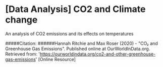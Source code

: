 # [Data Analysis] CO2 and Climate change
An analysis of CO2 emissions and its effects on temperatures



#####Citation:
######Hannah Ritchie and Max Roser (2020) - "CO₂ and Greenhouse Gas Emissions". Published online at OurWorldInData.org. Retrieved from: 'https://ourworldindata.org/co2-and-other-greenhouse-gas-emissions' [Online Resource]
